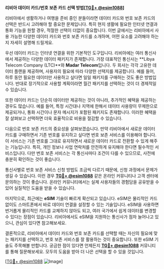 **리비아 데이터 카드/번호 보존 카드 선택 방법[[TG💪+ @esim1088](https://t.me/s/esim1088)]**

리비아에서 생활하거나 여행을 준비 중인 분들이라면 데이터 카드와 번호 보존 카드의 선택은 반드시 고려해야 할 중요한 문제입니다. 특히 현지 생활에 필요한 인터넷 연결과 통화 기능을 원할 경우, 적절한 선택이 더없이 중요합니다. 이번 글에서는 리비아에서 사용 가능한 다양한 데이터 카드와 번호 보존 카드를 소개하며, 어떤 요소를 고려해야 하는지 자세히 설명해 드릴게요.

우선 데이터 카드는 인터넷 연결을 위한 기본적인 도구입니다. 리비아에는 여러 통신사에서 제공하는 다양한 데이터 패키지가 존재합니다. 가장 대표적인 통신사는 **Libya Telecom Company (LTC)**와 **Madar Telecom**입니다. 두 회사는 각각 고유한 데이터 플랜을 제공하며, 사용자의 필요에 따라 다양한 선택지를 제공합니다. 예를 들어, 하루 동안 필요한 데이터만 사용하고 싶다면 일일 패키지를 구매하는 것도 좋은 방법입니다. 반대로 장기적으로 사용할 계획이라면 월간 패키지를 선택하는 것이 더 경제적일 수 있습니다.

또한 데이터 카드는 단순히 데이터만 제공하는 것이 아니라, 추가적인 혜택을 제공하는 경우도 많습니다. 예를 들어, 특정 시간대나 지역에 한해서 데이터 사용량이 무제한으로 제공되거나, 통화 시간이나 문자 메시지가 포함된 패키지도 존재합니다. 이러한 혜택을 잘 살펴보고 선택하면 더욱 효율적으로 비용을 절감할 수 있습니다.

다음으로 번호 보존 카드의 중요성을 살펴보겠습니다. 만약 리비아에서 새로운 데이터 카드를 구매하면서 기존 번호를 유지하고 싶다면 번호 보존 서비스를 이용해야 합니다. 이 서비스는 기존 번호를 그대로 유지하면서 새로운 데이터 카드로 전환할 수 있게 해주는 기능입니다. 특히, 개인 정보나 사업 연락처를 안전하게 유지해야 한다면 필수적인 서비스입니다. 다만 번호 보존 서비스는 각 통신사마다 조건이 다를 수 있으므로, 사전에 충분히 확인하는 것이 좋습니다.

통신사별로 번호 보존 서비스 신청 방법도 조금씩 다르기 때문에, 신청 과정에서 문제가 생길 수 있습니다. 이런 경우 **[TG💪+ @esim1088](https://t.me/s/esim1088)** 같은 온라인 커뮤니티나 고객 센터에 문의하는 것이 좋습니다. 온라인 커뮤니티에서는 실제 사용자들의 경험담을 공유받을 수 있어 실질적인 도움을 받을 수 있습니다.

마지막으로, 최근에는 **eSIM** 기술이 빠르게 확산되고 있습니다. eSIM은 물리적인 카드 없이도 스마트폰에서 바로 데이터 연결을 설정할 수 있는 기술입니다. eSIM을 사용하면 번거롭게 물리적인 카드를 교체하지 않아도 되고, 여러 국가에서 쉽게 데이터를 변경할 수 있다는 장점이 있습니다. 리비아에서도 eSIM을 지원하는 통신사가 점차 늘어나고 있으니, 관심이 있다면 참고해보세요.

결론적으로, 리비아에서 데이터 카드와 번호 보존 카드를 선택할 때는 자신의 필요에 맞는 패키지를 선택하고, 번호 보존 서비스를 잘 활용하는 것이 중요합니다. 또한 eSIM 기술도 주목해볼 만합니다. 궁금한 점이 있다면 언제든지 **[TG💪+ @esim1088](https://t.me/s/esim1088)** 커뮤니티를 통해 질문해보세요. 모두의 도움을 받아 더 나은 선택을 할 수 있을 것입니다.

[[TG💪+ @esim1088](https://t.me/s/esim1088) ![Image](https://i.postimg.cc/Y0z9fWf4/image.png)]